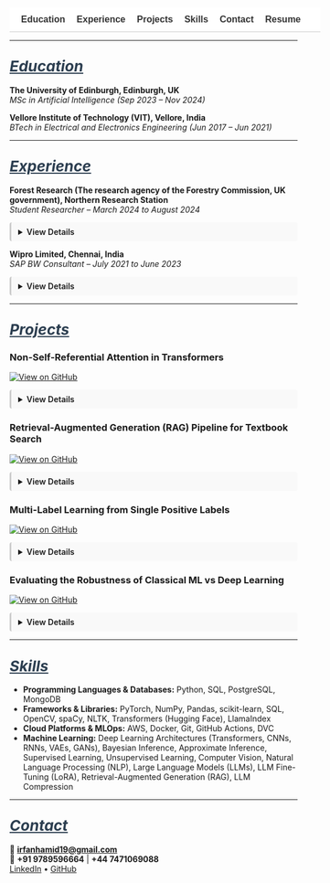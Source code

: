 <!-- Navigation Bar -->
<nav style="position: sticky; top: 0; background-color: #ffffff; padding: 12px 20px; font-family: sans-serif; font-size: 16px; z-index: 999; border-bottom: 1px solid #ccc; white-space: nowrap; overflow-x: auto; display: flex; min-width: 100%;">
  <a href="#education" style="margin-right: 20px; text-decoration: none; font-weight: bold; color: #333;">Education</a>
  <a href="#experience" style="margin-right: 20px; text-decoration: none; font-weight: bold; color: #333;">Experience</a>
  <a href="#projects" style="margin-right: 20px; text-decoration: none; font-weight: bold; color: #333;">Projects</a>
  <a href="#skills" style="margin-right: 20px; text-decoration: none; font-weight: bold; color: #333;">Skills</a>
  <a href="#contact" style="margin-right: 20px; text-decoration: none; font-weight: bold; color: #333;">Contact</a>
  <a href="/assets/resume/Irfan_Resume.pdf" download style="text-decoration: none; font-weight: bold; color: #333;">Resume</a>
</nav>

<!-- CSS for Animation & Scroll Fix -->
<style>
details {
  transition: all 0.3s ease-in-out;
  overflow: hidden;
  margin-bottom: 12px;
  padding: 8px 12px;
  border-left: 3px solid #ccc;
  background-color: #f9f9f9;
  border-radius: 4px;
}
details[open] summary ~ * {
  animation: slideDown 0.3s ease-in-out;
}
@keyframes slideDown {
  0% { opacity: 0; transform: translateY(-5px); }
  100% { opacity: 1; transform: translateY(0); }
}
summary {
  cursor: pointer;
  font-weight: 600;
}
:target {
  scroll-margin-top: 80px;
}
</style>

---

## <span id="education" style="scroll-margin-top: 80px; font-size: 26px; font-style: italic; text-decoration: underline; color: #2c3e50;">Education</span>

**The University of Edinburgh, Edinburgh, UK**  
*MSc in Artificial Intelligence (Sep 2023 – Nov 2024)*

**Vellore Institute of Technology (VIT), Vellore, India**  
*BTech in Electrical and Electronics Engineering (Jun 2017 – Jun 2021)*

---

## <span id="experience" style="scroll-margin-top: 80px; font-size: 26px; font-style: italic; text-decoration: underline; color: #2c3e50;">Experience</span>

**Forest Research (The research agency of the Forestry Commission, UK government), Northern Research Station**  
*Student Researcher – March 2024 to August 2024*

<details>
<summary>View Details</summary>
<br>
<ul>
  <li>Conducted an industry-partnered machine learning research with Forest Research for my MSc dissertation, focusing on the classification of tree species using high-resolution multispectral satellite imagery.</li>
  <li>Implemented and trained ResNet-34, DenseNet-40, and Vision Transformers (ViT) models. Used QGIS for geospatial preprocessing and visualization.</li>
  <li>Performed comparative evaluation and spectral analysis to interpret model predictions across different species.</li>
</ul>
</details>

**Wipro Limited, Chennai, India**  
*SAP BW Consultant – July 2021 to June 2023*

<details>
<summary>View Details</summary>
<br>
<ul>
  <li>Designed and optimized SAP BW process chains for Nomad Foods Europe Limited, improving automation and data integration.</li>
  <li>Developed customized SAP BW queries aligned with business KPIs for accurate, actionable reporting.</li>
  <li>Implemented SAP BW/4HANA data provisioning and ETL processes, enhancing BI report performance and operational decision-making.</li>
</ul>
</details>

---

## <span id="projects" style="scroll-margin-top: 80px; font-size: 26px; font-style: italic; text-decoration: underline; color: #2c3e50;">Projects</span>

### Non-Self-Referential Attention in Transformers  
[![View on GitHub](https://img.shields.io/badge/View_on-GitHub-black?logo=github)](https://github.com/Irfan-Hamid/Rethinking-Attention-for-Transformers)

<details>
<summary>View Details</summary>
<br>
<ul>
  <li>Explored modifications to Transformer architecture by attenuating the main diagonal values in attention matrices, which correspond to self-referential attention.</li>
  <li>This adjustment reduces the overemphasis on tokens attending to themselves and promotes richer, more diverse contextual understanding.</li>
  <li>The method led to improved translation performance in benchmark tasks.</li>
</ul>
</details>

### Retrieval-Augmented Generation (RAG) Pipeline for Textbook Search  
[![View on GitHub](https://img.shields.io/badge/View_on-GitHub-black?logo=github)](https://github.com/Irfan-Hamid/LLM_RAG_IMPLEMENTATION)

<details>
<summary>View Details</summary>
<br>
<ul>
  <li>Extracted and chunked text from PDF textbooks and converted them into dense vector embeddings.</li>
  <li>Implemented a semantic search system to retrieve relevant context based on user queries.</li>
  <li>Used GEMMA-7B-it LLM to generate context-aware responses from retrieved information.</li>
</ul>
</details>

### Multi-Label Learning from Single Positive Labels  
[![View on GitHub](https://img.shields.io/badge/View_on-GitHub-black?logo=github)](https://github.com/Irfan-Hamid/Multi-Label-Learning-from-Single-Positive-Labels)

<details>
<summary>View Details</summary>
<br>
<ul>
  <li>Tackled the challenge of multi-label classification where each training instance contains only one positive label.</li>
  <li>Applied to presence-only species distribution modeling, where absence data is unavailable.</li>
  <li>Introduced UPL loss (Up-weighting Positive Label) to improve learning signal under weak supervision.</li>
  <li>Achieved 72% improvement over standard binary cross-entropy loss across evaluation metrics.</li>
</ul>
</details>

### Evaluating the Robustness of Classical ML vs Deep Learning  
[![View on GitHub](https://img.shields.io/badge/View_on-GitHub-black?logo=github)](https://github.com/Irfan-Hamid/Robustness-Comparison-Classical-machine-learning-vs.-Deep-Learning-in-Image-Classification)

<details>
<summary>View Details</summary>
<br>
<ul>
  <li>Compared Random Forest, SVM, and AlexNet on image classification under various real-world perturbations.</li>
  <li>Used clean training set of sports ball images from Kaggle, then applied noise, blurring, occlusion, brightness/contrast distortions.</li>
  <li>Observed significantly greater robustness in deep learning models compared to classical ones.</li>
</ul>
</details>

---

## <span id="skills" style="scroll-margin-top: 80px; font-size: 26px; font-style: italic; text-decoration: underline; color: #2c3e50;">Skills</span>

- **Programming Languages & Databases:** Python, SQL, PostgreSQL, MongoDB  
- **Frameworks & Libraries:** PyTorch, NumPy, Pandas, scikit-learn, SQL, OpenCV, spaCy, NLTK, Transformers (Hugging Face), LlamaIndex  
- **Cloud Platforms & MLOps:** AWS, Docker, Git, GitHub Actions, DVC  
- **Machine Learning:** Deep Learning Architectures (Transformers, CNNs, RNNs, VAEs, GANs), Bayesian Inference, Approximate Inference, Supervised Learning, Unsupervised Learning, Computer Vision, Natural Language Processing (NLP), Large Language Models (LLMs), LLM Fine-Tuning (LoRA), Retrieval-Augmented Generation (RAG), LLM Compression

---

## <span id="contact" style="scroll-margin-top: 80px; font-size: 26px; font-style: italic; text-decoration: underline; color: #2c3e50;">Contact</span>

📧 **irfanhamid19@gmail.com**  
📱 **+91 9789596664** | **+44 7471069088**  
[LinkedIn](https://www.linkedin.com/in/irfan-hamid/) • [GitHub](https://github.com/Irfan-Hamid)

